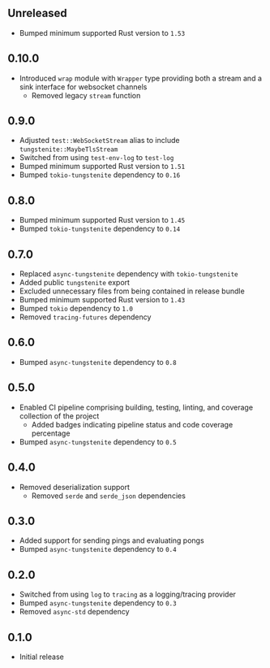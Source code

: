 Unreleased
----------
- Bumped minimum supported Rust version to `1.53`


0.10.0
------
- Introduced `wrap` module with `Wrapper` type providing both a stream
  and a sink interface for websocket channels
  - Removed legacy `stream` function


0.9.0
-----
- Adjusted `test::WebSocketStream` alias to include
  `tungstenite::MaybeTlsStream`
- Switched from using `test-env-log` to `test-log`
- Bumped minimum supported Rust version to `1.51`
- Bumped `tokio-tungstenite` dependency to `0.16`


0.8.0
-----
- Bumped minimum supported Rust version to `1.45`
- Bumped `tokio-tungstenite` dependency to `0.14`


0.7.0
-----
- Replaced `async-tungstenite` dependency with `tokio-tungstenite`
- Added public `tungstenite` export
- Excluded unnecessary files from being contained in release bundle
- Bumped minimum supported Rust version to `1.43`
- Bumped `tokio` dependency to `1.0`
- Removed `tracing-futures` dependency


0.6.0
-----
- Bumped `async-tungstenite` dependency to `0.8`


0.5.0
-----
- Enabled CI pipeline comprising building, testing, linting, and
  coverage collection of the project
  - Added badges indicating pipeline status and code coverage percentage
- Bumped `async-tungstenite` dependency to `0.5`


0.4.0
-----
- Removed deserialization support
  - Removed `serde` and `serde_json` dependencies


0.3.0
-----
- Added support for sending pings and evaluating pongs
- Bumped `async-tungstenite` dependency to `0.4`


0.2.0
-----
- Switched from using `log` to `tracing` as a logging/tracing provider
- Bumped `async-tungstenite` dependency to `0.3`
- Removed `async-std` dependency


0.1.0
-----
- Initial release
